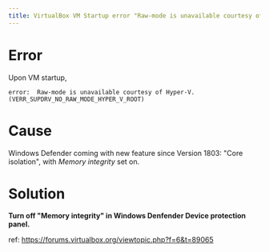 ```yaml
---
title: VirtualBox VM Startup error "Raw-mode is unavailable courtesy of Hyper-V"
---
```

# Error

Upon VM startup, 
```
error:  Raw-mode is unavailable courtesy of Hyper-V. (VERR_SUPDRV_NO_RAW_MODE_HYPER_V_ROOT)
```

# Cause
Windows Defender coming with new feature since Version 1803: "Core isolation", with _Memory integrity_ set on. 

# Solution
__Turn off "Memory integrity" in Windows Denfender Device protection panel.__

ref: https://forums.virtualbox.org/viewtopic.php?f=6&t=89065
